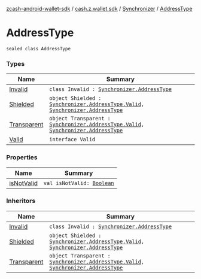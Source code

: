 [zcash-android-wallet-sdk](../../../index.md) / [cash.z.wallet.sdk](../../index.md) / [Synchronizer](../index.md) / [AddressType](./index.md)

# AddressType

`sealed class AddressType`

### Types

| Name | Summary |
|---|---|
| [Invalid](-invalid/index.md) | `class Invalid : `[`Synchronizer.AddressType`](./index.md) |
| [Shielded](-shielded.md) | `object Shielded : `[`Synchronizer.AddressType.Valid`](-valid.md)`, `[`Synchronizer.AddressType`](./index.md) |
| [Transparent](-transparent.md) | `object Transparent : `[`Synchronizer.AddressType.Valid`](-valid.md)`, `[`Synchronizer.AddressType`](./index.md) |
| [Valid](-valid.md) | `interface Valid` |

### Properties

| Name | Summary |
|---|---|
| [isNotValid](is-not-valid.md) | `val isNotValid: `[`Boolean`](https://kotlinlang.org/api/latest/jvm/stdlib/kotlin/-boolean/index.html) |

### Inheritors

| Name | Summary |
|---|---|
| [Invalid](-invalid/index.md) | `class Invalid : `[`Synchronizer.AddressType`](./index.md) |
| [Shielded](-shielded.md) | `object Shielded : `[`Synchronizer.AddressType.Valid`](-valid.md)`, `[`Synchronizer.AddressType`](./index.md) |
| [Transparent](-transparent.md) | `object Transparent : `[`Synchronizer.AddressType.Valid`](-valid.md)`, `[`Synchronizer.AddressType`](./index.md) |
